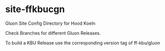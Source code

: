 # site-ffkbucgn
Gluon Site Config Directory for Hood Koeln

Check Branches for different Gluon Releases.

To build a KBU Release use the corresponding version tag of ff-kbu/gluon
